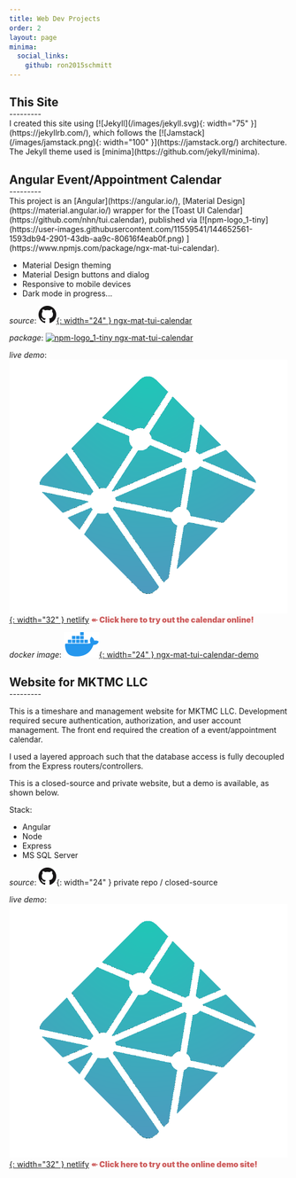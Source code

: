 ```yaml
---
title: Web Dev Projects
order: 2
layout: page
minima:
  social_links:
    github: ron2015schmitt
---
```


<h2 style="margin-bottom: 0; padding-bottom: 0;">This Site</h2>
---------
<br>
I created this site using [![Jekyll](/images/jekyll.svg){: width="75" }](https://jekyllrb.com/), which follows the [![Jamstack](/images/jamstack.png){: width="100" }](https://jamstack.org/) architecture.  The Jekyll theme used is [minima](https://github.com/jekyll/minima).

##  
<h2 style="margin-bottom: 0; padding-bottom: 0;">Angular Event/Appointment Calendar</h2>
---------
<br>
This project is an [Angular](https://angular.io/), [Material Design](https://material.angular.io/) wrapper for the [Toast UI Calendar](https://github.com/nhn/tui.calendar), published via [![npm-logo_1-tiny](https://user-images.githubusercontent.com/11559541/144652561-1593db94-2901-43db-aa9c-80616f4eab0f.png) 
](https://www.npmjs.com/package/ngx-mat-tui-calendar).

* Material Design theming
* Material Design buttons and dialog
* Responsive to mobile devices
* Dark mode in progress...

*source*:  [![githublogo](/images/github.png){: width="24" } ngx-mat-tui-calendar](https://https://github.com/ron2015schmitt/ngx-mat-tui-calendar)

*package*: [![npm-logo_1-tiny](https://user-images.githubusercontent.com/11559541/144652561-1593db94-2901-43db-aa9c-80616f4eab0f.png) ngx-mat-tui-calendar
](https://www.npmjs.com/package/ngx-mat-tui-calendar)

*live demo*: [![netlifylogo](/images/Netlify-Logo.png){: width="32" } netlify](https://ngx-mat-tui-calendar-demo.netlify.app/)  <span style="color: indianred; font-weight: 900"> ↞ Click here to try out the calendar online! </span>

*docker image*: [![githublogo](/images/docker.png){: width="24" } ngx-mat-tui-calendar-demo](https://hub.docker.com/r/electron2015/ngx-mat-tui-calendar-demo)


<h2 style="margin-bottom: 0; padding-bottom: 0;">Website for MKTMC LLC</h2>
---------
<br>

This is a timeshare and management website for MKTMC LLC.  Development required secure authentication, authorization, and user account management. The front end required the creation of a event/appointment calendar.

I used a layered approach such that the database access is fully decoupled from the Express routers/controllers.

This is a closed-source and private website, but a demo is available, as shown below.  

Stack:
* Angular
* Node
* Express
* MS SQL Server
 
*source*:  ![githublogo](/images/github.png){: width="24" } private repo / closed-source

*live demo*: [![netlifylogo](/images/Netlify-Logo.png){: width="32" } netlify](https://angular-website-demo.netlify.app/)  <span style="color: indianred; font-weight: 900"> ↞ Click here to try out the online demo site! </span>


